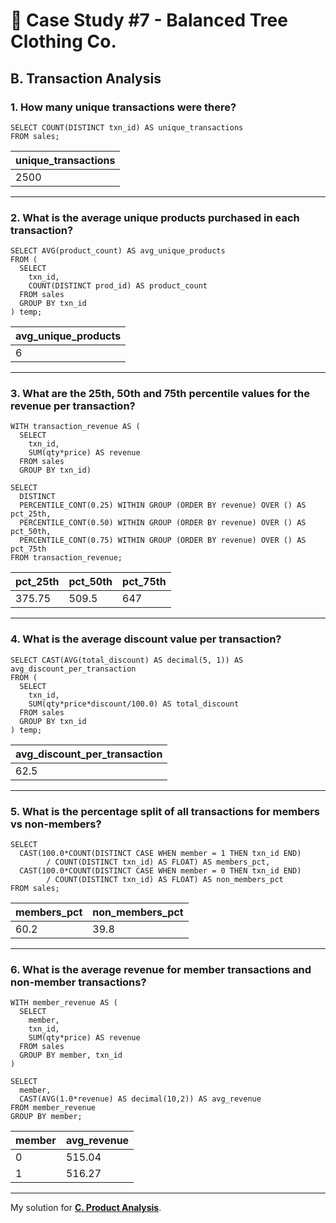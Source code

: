 # 👕 Case Study #7 - Balanced Tree Clothing Co.
## B. Transaction Analysis
### 1. How many unique transactions were there?
```TSQL
SELECT COUNT(DISTINCT txn_id) AS unique_transactions
FROM sales;
```
| unique_transactions  |
|----------------------|
| 2500                 |

---
### 2. What is the average unique products purchased in each transaction?
```TSQL
SELECT AVG(product_count) AS avg_unique_products
FROM (
  SELECT 
    txn_id,
    COUNT(DISTINCT prod_id) AS product_count
  FROM sales 
  GROUP BY txn_id
) temp;
```
| avg_unique_products  |
|----------------------|
| 6                    |

---
### 3. What are the 25th, 50th and 75th percentile values for the revenue per transaction?
```TSQL
WITH transaction_revenue AS (
  SELECT 
    txn_id,
    SUM(qty*price) AS revenue
  FROM sales
  GROUP BY txn_id)

SELECT 
  DISTINCT 
  PERCENTILE_CONT(0.25) WITHIN GROUP (ORDER BY revenue) OVER () AS pct_25th,
  PERCENTILE_CONT(0.50) WITHIN GROUP (ORDER BY revenue) OVER () AS pct_50th,
  PERCENTILE_CONT(0.75) WITHIN GROUP (ORDER BY revenue) OVER () AS pct_75th
FROM transaction_revenue;
```
| pct_25th | pct_50th | pct_75th  |
|----------|----------|-----------|
| 375.75   | 509.5    | 647       |

---
### 4. What is the average discount value per transaction?
```TSQL
SELECT CAST(AVG(total_discount) AS decimal(5, 1)) AS avg_discount_per_transaction
FROM (
  SELECT 
    txn_id,
    SUM(qty*price*discount/100.0) AS total_discount
  FROM sales
  GROUP BY txn_id
) temp;
```
| avg_discount_per_transaction  |
|-------------------------------|
| 62.5                          |

---
### 5. What is the percentage split of all transactions for members vs non-members?
```TSQL
SELECT 
  CAST(100.0*COUNT(DISTINCT CASE WHEN member = 1 THEN txn_id END) 
		/ COUNT(DISTINCT txn_id) AS FLOAT) AS members_pct,
  CAST(100.0*COUNT(DISTINCT CASE WHEN member = 0 THEN txn_id END)
		/ COUNT(DISTINCT txn_id) AS FLOAT) AS non_members_pct
FROM sales;
```
| members_pct | non_members_pct  |
|---------|--------------|
| 60.2    | 39.8         |

---
### 6. What is the average revenue for member transactions and non-member transactions?
```TSQL
WITH member_revenue AS (
  SELECT 
    member,
    txn_id,
    SUM(qty*price) AS revenue
  FROM sales
  GROUP BY member, txn_id
) 

SELECT 
  member,
  CAST(AVG(1.0*revenue) AS decimal(10,2)) AS avg_revenue
FROM member_revenue
GROUP BY member;
```
| member | avg_revenue  |
|--------|--------------|
| 0      | 515.04       |
| 1      | 516.27       |

---
My solution for **[C. Product Analysis]()**.
